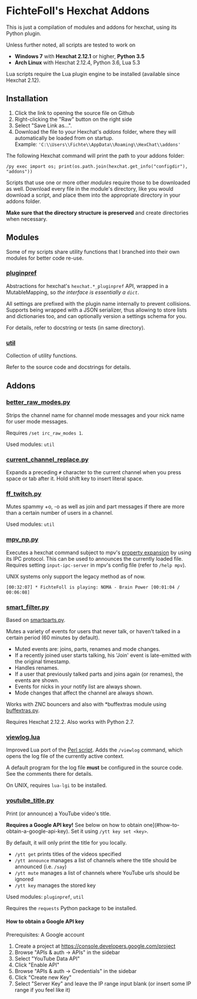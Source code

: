 FichteFoll's Hexchat Addons
===========================

This is just a compilation of modules and addons for hexchat,
using its Python plugin.

Unless further noted,
all scripts are tested
to work on

- **Windows 7**
  with **Hexchat 2.12.1** or higher,
  **Python 3.5**
- **Arch Linux**
  with Hexchat 2.12.4,
  Python 3.6,
  Lua 5.3

Lua scripts require the Lua plugin engine to be installed
(available since Hexchat 2.12).


## Installation

1. Click the link to opening the source file on Github
2. Right-clicking the "Raw" button on the right side
3. Select "Save Link as...".
4. Download the file to your Hexchat's *addons* folder,
   where they will automatically be loaded from on startup.  
   Example: `'C:\\Users\\Fichte\\AppData\\Roaming\\HexChat\\addons'`

The following Hexchat command
will print the path to your addons folder:

```
/py exec import os; print(os.path.join(hexchat.get_info("configdir"), "addons"))
```

Scripts that use one or more other *modules*
require those to be downloaded as well.
Download every file in the module's directory,
like you would download a script,
and place them into the appropriate directory
in your addons folder.

**Make sure that the directory structure is preserved**
and create directories when necessary.


## Modules

Some of my scripts share utility functions
that I branched into their own modules
for better code re-use.

### [pluginpref](./pluginpref/__init__.py)

Abstractions for hexchat's `hexchat.*_pluginpref` API,
wrapped in a MutableMapping,
so *the interface is essentially a `dict`*.

All settings are prefixed with the plugin name internally
to prevent collisions.
Supports being wrapped with a JSON serializer,
thus allowing to store lists and dictionaries too,
and can optionally version a settings schema for you.

For details, refer to docstring or tests (in same directory).

### [util](./util/__init__.py)

Collection of utility functions.

Refer to the source code and docstrings for details.


## Addons

### [better_raw_modes.py](./better_raw_modes.py)

Strips the channel name for channel mode messages
and your nick name for user mode messages.

Requires `/set irc_raw_modes 1`.

Used modules: `util`


### [current_channel_replace.py](./current_channel_replace.py)

Expands a preceding `#` character to the current channel
when you press space or tab after it.
Hold shift key to insert literal space.


### [ff_twitch.py](./ff_twitch.py)

Mutes spammy +o, -o
as well as join and part messages
if there are more than a certain number of users in a channel.

Used modules: `util`


### [mpv_np.py](./mpv_np.py)

Executes a hexchat command
subject to mpv's [property expansion][]
by using its IPC protocol.
This can be used to announces the currently loaded file.
Requires setting `input-ipc-server`
in mpv's config file
(refer to `/help mpv`).

UNIX systems only support the legacy method as of now.

```
[00:32:07] * FichteFoll is playing: NOMA - Brain Power [00:01:04 / 00:06:08]
```

[property expansion]: https://mpv.io/manual/stable/#property-expansion


### [smart_filter.py](./smart_filter.py)

Based on [smartparts.py][].

Mutes a variety of events for users that never talk,
or haven't talked in a certain period
(60 minutes by default).

- Muted events are:
  joins, parts, renames and mode changes.
- If a recently joined user starts talking,
  his 'Join' event is late-emitted with the original timestamp.
- Handles renames.
- If a user that previously talked
  parts and joins again (or renames),
  the events are shown.
- Events for nicks in your notify list are always shown.
- Mode changes that affect the channel are always shown.

Works with ZNC bouncers
and also with \*buffextras module
using [buffextras.py][].

Requires Hexchat 2.12.2.
Also works with Python 2.7.

[smartparts.py]: https://github.com/TingPing/plugins/blob/master/HexChat/smartparts.py
[buffextras.py]: https://github.com/knitori/tools/blob/master/hexchat/buffextras.py


### [viewlog.lua](./viewlog.lua)

Improved Lua port of the [Perl script][].
Adds the `/viewlog` command,
which opens the log file
of the currently active context.

A default program for the log file
**must** be configured in the source code.
See the comments there for details.

On UNIX,
requires `lua-lgi` to be installed.

[Perl script]: https://github.com/Farow/hexchat-scripts/blob/master/viewlog.pl


### [youtube_title.py](./youtube_title.py)

Print (or announce) a YouTube video's title.

**Requires a Google API key!**
See below on how to obtain one](#how-to-obtain-a-google-api-key).
Set it using `/ytt key set <key>`.

By default, it will only print the title for you locally.

- `/ytt get` prints titles of the videos specified
- `/ytt announce` manages a list of channels
  where the title should be announced (i.e. `/say`)
- `/ytt mute` manages a list of channels
  where YouTube urls should be ignored
- `/ytt key` manages the stored key

Used modules: `pluginpref`, `util`

Requires the `requests` Python package to be installed.


#### How to obtain a Google API key

Prerequisites: A Google account

1. Create a project at https://console.developers.google.com/project
2. Browse "APIs & auth -> APIs" in the sidebar
3. Select "YouTube Data API"
4. Click "Enable API"
5. Browse "APIs & auth -> Credentials" in the sidebar
6. Click "Create new Key"
7. Select "Server Key" and leave the IP range input blank (or insert some IP range if you feel like it)
